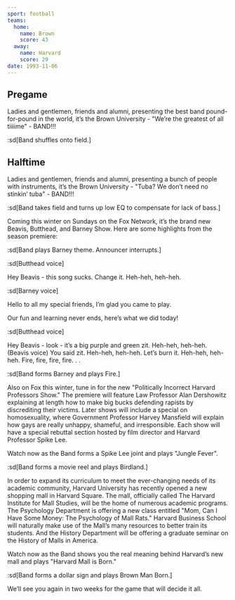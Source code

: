 ```yaml
---
sport: football
teams:
  home:
    name: Brown
    score: 43
  away:
    name: Harvard
    score: 29
date: 1993-11-06
---
```


## Pregame

Ladies and gentlemen, friends and alumni, presenting the best band pound-for-pound in the world, it’s the Brown University - "We’re the greatest of all tiiiime" - BAND!!!

:sd[Band shuffles onto field.]

## Halftime

Ladies and gentlemen, friends and alumni, presenting a bunch of people with instruments, it’s the Brown University - "Tuba? We don’t need no stinkin’ tuba" - BAND!!!

:sd[Band takes field and turns up low EQ to compensate for lack of bass.]

Coming this winter on Sundays on the Fox Network, it’s the brand new Beavis, Butthead, and Barney Show. Here are some highlights from the season premiere:

:sd[Band plays Barney theme. Announcer interrupts.]

:sd[Butthead voice]

Hey Beavis - this song sucks. Change it. Heh-heh, heh-heh.

:sd[Barney voice]

Hello to all my special friends, I’m glad you came to play.

Our fun and learning never ends, here’s what we did today!

:sd[Butthead voice]

Hey Beavis - look - it’s a big purple and green zit. Heh-heh, heh-heh. (Beavis voice) You said zit. Heh-heh, heh-heh. Let’s burn it. Heh-heh, heh-heh. Fire, fire, fire, fire. . .

:sd[Band forms Barney and plays Fire.]

Also on Fox this winter, tune in for the new "Politically Incorrect Harvard Professors Show." The premiere will feature Law Professor Alan Dershowitz explaining at length how to make big bucks defending rapists by discrediting their victims. Later shows will include a special on homosexuality, where Government Professor Harvey Mansfield will explain how gays are really unhappy, shameful, and irresponsible. Each show will have a special rebuttal section hosted by film director and Harvard Professor Spike Lee.

Watch now as the Band forms a Spike Lee joint and plays "Jungle Fever".

:sd[Band forms a movie reel and plays Birdland.]

In order to expand its curriculum to meet the ever-changing needs of its academic community, Harvard University has recently opened a new shopping mall in Harvard Square. The mall, officially called The Harvard Institute for Mall Studies, will be the home of numerous academic programs. The Psychology Department is offering a new class entitled "Mom, Can I Have Some Money: The Psychology of Mall Rats." Harvard Business School will naturally make use of the Mall’s many resources to better train its students. And the History Department will be offering a graduate seminar on the History of Malls in America.

Watch now as the Band shows you the real meaning behind Harvard’s new mall and plays "Harvard Mall is Born."

:sd[Band forms a dollar sign and plays Brown Man Born.]

We’ll see you again in two weeks for the game that will decide it all.
